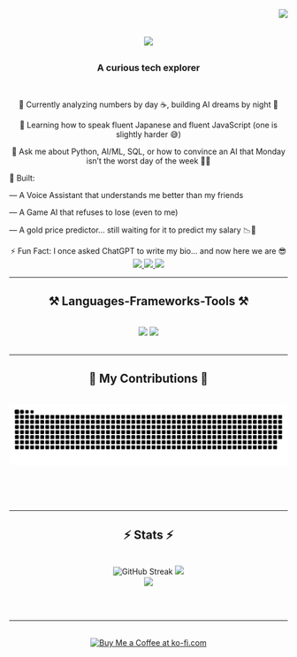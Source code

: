 <img align="right" src="https://visitor-badge.laobi.icu/badge?page_id=page.id=vivekpal01.vivekpal01" />

<h1 align="center">
    <img src="https://readme-typing-svg.herokuapp.com/?font=Righteous&size=35&center=true&vCenter=true&width=500&height=70&duration=4000&lines=Hi+There!+👋;+I'm+Vivek+Pal!;" />
</h1>

<h3 align="center">A curious tech explorer </h3>

<br/>

<div align="center">
 
 🔭 Currently analyzing numbers by day ☕, building AI dreams by night 🌙
 
 🌱 Learning how to speak fluent Japanese and fluent JavaScript (one is slightly harder 😅)

💬 Ask me about Python, AI/ML, SQL, or how to convince an AI that Monday isn’t the worst day of the week 🤖😩
</div>
<div align="left">
📂 Built:

— A Voice Assistant that understands me better than my friends

— A Game AI that refuses to lose (even to me)

— A gold price predictor... still waiting for it to predict my salary 📉💸

 </div>
 <div align="center">
 ⚡ Fun Fact: I once asked ChatGPT to write my bio... and now here we are 😎
 </div>
 
<div align="center"> 
  <a href="vivekpal2408@gmail.com">
    <img src="https://img.shields.io/badge/Gmail-333333?style=for-the-badge&logo=gmail&logoColor=red" />
  </a>
  <a href="http://www.linkedin.com/in/vivekpal01" target="_blank">
    <img src="https://img.shields.io/badge/LinkedIn-0077B5?style=for-the-badge&logo=linkedin&logoColor=white" target="_blank" />
  </a>
  <a href="https://github.com/vivekpal01" target="_blank">
     <img src="https://img.shields.io/badge/Portfolio-FF5722?style=for-the-badge&logo=todoist&logoColor=white" target="_blank" /> <!-- sqlite, safari, google-chrome are other good icon options -->
  </a>
</div>

 <hr/>
 
<h2 align="center">⚒️ Languages-Frameworks-Tools ⚒️</h2>
<br/>
<div align="center">
    <img src="https://skillicons.dev/icons?i=python,javascript,react,bootstrap,materialui,html,css,tailwindcss,figma,git,github,nodejs,express,flask,nextjs" />
    <img src="https://skillicons.dev/icons?i=mongodb,mysql,java,c,opencv,tensorflow,pytorch,docker" /><br>
</div>

<br/>
<hr/>

<div align="center">
  <h2>🐍 My Contributions 🐍</h2>
  <br>
  <img alt="snake eating my contributions" src="https://raw.githubusercontent.com/vivekpal01/vivekpal01/e9c064de411ee2ace8dde7d67e99834f9f710139/github-contribution-grid-snake.svg?token=AVTHVDRFLNHDDGGI4SQKXSDISRIY2" />
  
  <br/><br/><br/>
</div>

<hr/>

<h2 align="center">⚡ Stats ⚡</h2>
<br>
<div align=center>
  <img width=390 src="https://git-hub-streak-stats.vercel.app?user=vivekpal01&theme=nightfox" alt="GitHub Streak"/>
  <img width=390 src="https://github-readme-stats.vercel.app/api?username=vivekpal01&theme=highcontrast&show_icons=true&hide_border=false&count_private=true" />
  <br/>
  <img width=325 align="center" src="https://github-readme-stats.vercel.app/api/top-langs/?username=vivekpal01&theme=highcontrast&show_icons=true&hide_border=false&layout=compact" />
</div>

<br/><br/>

<hr/>

<br/>

<div align="center">
<a href='https://ko-fi.com/V7V4RAK9C' target='_blank'><img height='64' style='border:0px;height:64px;' src='https://storage.ko-fi.com/cdn/kofi1.png?v=3' border='0' alt='Buy Me a Coffee at ko-fi.com' /></a>
</div>

<br/>
